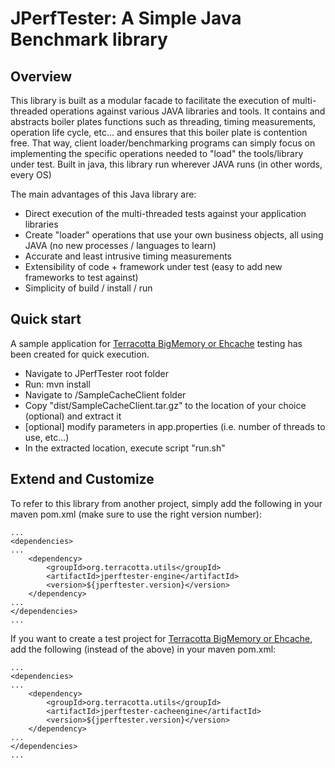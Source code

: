 JPerfTester: A Simple Java Benchmark library
=============================================

Overview
---------------------------------------------

This library is built as a modular facade to facilitate the execution of multi-threaded operations against various JAVA libraries and tools.
It contains and abstracts boiler plates functions such as threading, timing measurements, operation life cycle, etc... and ensures that this boiler plate is contention free.
That way, client loader/benchmarking programs can simply focus on implementing the specific operations needed to "load" the tools/library under test.
Built in java, this library run wherever JAVA runs (in other words, every OS)

The main advantages of this Java library are:
 - Direct execution of the multi-threaded tests against your application libraries
 - Create "loader" operations that use your own business objects, all using JAVA (no new processes / languages to learn)
 - Accurate and least intrusive timing measurements
 - Extensibility of code + framework under test (easy to add new frameworks to test against)
 - Simplicity of build / install / run
 
Quick start
---------------------------------------------

A sample application for [Terracotta BigMemory or Ehcache](http://terracotta.org/) testing has been created for quick execution.

 - Navigate to JPerfTester root folder
 - Run: mvn install
 - Navigate to <JPerfTester-ROOT>/SampleCacheClient folder
 - Copy "dist/SampleCacheClient.tar.gz" to the location of your choice (optional) and extract it
 - [optional] modify parameters in app.properties (i.e. number of threads to use, etc...)
 - In the extracted location, execute script "run.sh"


Extend and Customize
---------------------------------------------
 
To refer to this library from another project, simply add the following in your maven pom.xml (make sure to use the right version number):

	...
	<dependencies>
	...
		<dependency>
			<groupId>org.terracotta.utils</groupId>
			<artifactId>jperftester-engine</artifactId>
			<version>${jperftester.version}</version>
		</dependency>
	...
	</dependencies>
	...

If you want to create a test project for [Terracotta BigMemory or Ehcache](http://terracotta.org/), add the following (instead of the above) in your maven pom.xml:

	...
	<dependencies>
	...
		<dependency>
			<groupId>org.terracotta.utils</groupId>
			<artifactId>jperftester-cacheengine</artifactId>
			<version>${jperftester.version}</version>
		</dependency>
	...
	</dependencies>
	...

